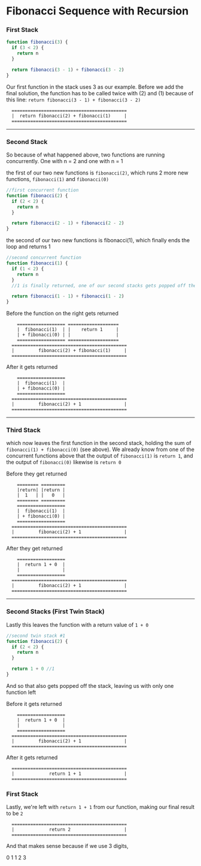 # Fibonacci Sequence with Recursion

### First Stack
```js
function fibonacci(3) {
  if (3 < 2) {
    return n
  }

  return fibonacci(3 - 1) + fibonacci(3 - 2)
}
```

Our first function in the stack uses 3 as our example. Before we add the final solution, the function has to be called twice with (2) and (1) because of this line:
```return fibonacci(3 - 1) + fibonacci(3 - 2)```

```
  ===========================================
  |  return fibonacci(2) + fibonacci(1)     |
  ===========================================
```

**************************************************************************************

### Second Stack

So because of what happened above, two functions are running concurrently. One with n = 2 and one with n = 1

the first of our two new functions is ```fibonacci(2)```,
which runs 2 more new functions, ```fibonacci(1)``` and ```fibonacci(0)```

```js
//first concurrent function
function fibonacci(2) {
  if (2 < 2) {
    return n
  }

  return fibonacci(2 - 1) + fibonacci(2 - 2)
}
```

the second of our two new functions is fibonacci(1), which finally ends the loop and returns 1

```js
//second concurrent function
function fibonacci(1) {
  if (1 < 2) {
    return n
  }
  //1 is finally returned, one of our second stacks gets popped off the stack

  return fibonacci(1 - 1) + fibonacci(1 - 2)
}
```

Before the function on the right gets returned
```
    ================== ===================
    |  fibonacci(1)  | |    return 1     |
    | + fibonacci(0) | |                 |
    ================== ===================
  ===========================================
  |         fibonacci(2) + fibonacci(1)     |
  ===========================================
```
After it gets returned
```
    ==================
    |  fibonacci(1)  |
    | + fibonacci(0) |
    ==================
  ===========================================
  |         fibonacci(2) + 1                |
  ===========================================
```

**************************************************************************************

### Third Stack


which now leaves the first function in the second stack, holding the sum of ```fibonacci(1) + fibonacci(0)``` (see above). We already know from one of the concurrent functions above that the output of ```fibonacci(1)``` is ```return 1```, and the output of ```fibonacci(0)``` likewise is ```return 0```

Before they get returned
```
    ======== =========
    |return| |return |
    |  1   | |   0   |
    ======== ========= 
    ==================
    |  fibonacci(1)  |
    | + fibonacci(0) | 
    ================== 
  ===========================================
  |         fibonacci(2) + 1                |
  ===========================================
```
After they get returned
```
    ==================
    |  return 1 + 0  | 
    |                |
    ================== 
  ===========================================
  |         fibonacci(2) + 1                |
  ===========================================
```

**************************************************************************************

### Second Stacks (First Twin Stack)

Lastly this leaves the function with a return value of ```1 + 0```

```js
//second twin stack #1
function fibonacci(2) {
  if (2 < 2) {
    return n
  }

  return 1 + 0 //1
}
```

And so that also gets popped off the stack, leaving us with only one function left


Before it gets returned
```
    ==================
    |  return 1 + 0  | 
    |                |
    ================== 
  ===========================================
  |         fibonacci(2) + 1                |
  ===========================================
```
After it gets returned
```
  ===========================================
  |             return 1 + 1                |
  ===========================================
```

### First Stack

Lastly, we're left with ```return 1 + 1``` from our function, making our final result to be ```2```

```
  ===========================================
  |             return 2                    |
  ===========================================
```

And that makes sense because if we use 3 digits,

0 1 1 2 3